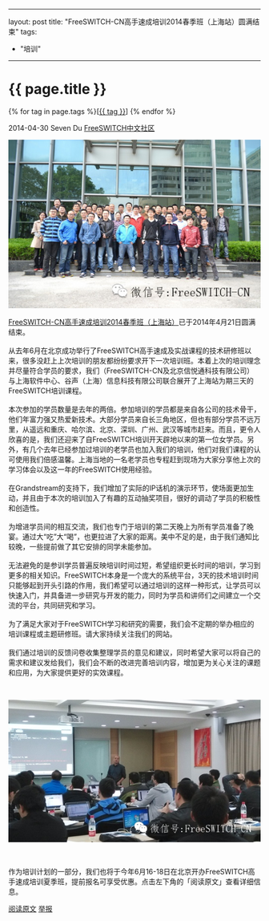 <link rel="stylesheet" href="/css/fs_sh.css" type="text/css" media="screen" title="fs_sh" charset="utf-8">

---
layout: post
title: "FreeSWITCH-CN高手速成培训2014春季班（上海站）圆满结束"
tags:
  - "培训"
---

# {{ page.title }}

<div class="tags">
{% for tag in page.tags %}[<a class="tag" href="/tags.html#{{ tag }}">{{ tag }}</a>] {% endfor %}
</div>

<p class="activity-info">
       	<span id="post-date" class="activity-meta no-extra">2014-04-30</span>
	<span class="activity-meta">Seven&nbsp;Du</span>
	<a href="javascript:viewProfile();" id="post-user" class="activity-meta">
		<span class="text-ellipsis">FreeSWITCH中文社区</span>
		<i class="icon_link_arrow"></i>
	</a>
</p>

<p><img src="/images/fscnds2014/images/IMG_0419.jpg" /></p>

[FreeSWITCH-CN高手速成培训2014春季班（上海站）](/2014/03/24/freeswitch-peixun-shanghai.html)已于2014年4月21日圆满结束。
<br  /><br  />
从去年6月在北京成功举行了FreeSWITCH高手速成及实战课程的技术研修班以来，很多没赶上上次培训的朋友都纷纷要求开下一次培训班。本着上次的培训理念并尽量符合学员的要求，我们（FreeSWITCH-CN及北京信悦通科技有限公司）与上海软件中心、谷声（上海）信息科技有限公司联合展开了上海站为期三天的FreeSWITCH培训课程。
<br  /><br  />
本次参加的学员数量是去年的两倍。参加培训的学员都是来自各公司的技术骨干，他们年富力强又热爱新技术。大部分学员来自长三角地区，但也有部分学员不远万里，从遥远和重庆、哈尔滨、北京、深圳、广州、武汉等城市赶来。而且，更令人欣喜的是，我们还迎来了自FreeSWITCH培训开天辟地以来的第一位女学员。另外，有几个去年已经参加过培训的老学员也加入我们的培训，他们对我们课程的认可使用我们倍感温馨。上海当地的一名老学员也专程赶到现场为大家分享他上次的学习体会以及这一年的FreeSWITCH使用经验。
<br  /><br  />
在Grandstream的支持下，我们增加了实际的IP话机的演示环节，使场面更加生动，并且由于本次的培训加入了有趣的互动抽奖项目，很好的调动了学员的积极性和创造性。
<br  /><br  />
为增进学员间的相互交流，我们也专门于培训的第二天晚上为所有学员准备了晚宴。通过大“吃”大“喝”，也更拉进了大家的距离。美中不足的是，由于我们通知比较晚，一些提前做了其它安排的同学未能参加。<br  /><br  />无法避免的是参训学员普遍反映培训时间过短，希望组织更长时间的培训，学习到更多的相关知识。FreeSWITCH本身是一个庞大的系统平台，3天的技术培训时间只能够起到开头引路的作用，我们希望可以通过培训的这样一种形式，让学员可以快速入门，并具备进一步研究与开发的能力，同时为学员和讲师们之间建立一个交流的平台，共同研究和学习。
<br  /><br  />
为了满足大家对于FreeSWITCH学习和研究的需要，我们会不定期的举办相应的培训课程或主题研修班。请大家持续关注我们的网站。
<br  /><br  />
我们通过培训的反馈问卷收集整理学员的意见和建议，同时希望大家可以将自己的需求和建议发给我们，我们会不断的改进完善培训内容，增加更为关心关注的课题和应用，为大家提供更好的实效课程。
<p><br  /></p>
<p><img src="/images/fscnds2014/images/IMG_0421.jpg"  /></p>
<p><br  /></p>
<p>作为培训计划的一部分，我们也将于今年6月16-18日在北京开办FreeSWITCH高手速成培训夏季班，提前报名可享受优惠。点击左下角的「阅读原文」查看详细信息。</p>

<p class="page-toolbar">
	<a href="javascript:viewSource();" class="page-url">阅读原文</a>
	<a href="javascript:report_article();" class="page-inform">举报</a>
</p>


